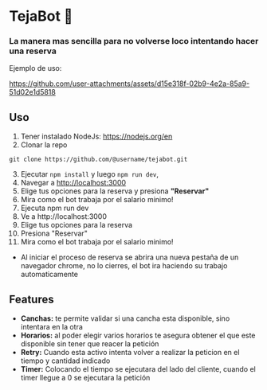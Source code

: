 # TejaBot 🤖

### La manera mas sencilla para no volverse loco intentando hacer una reserva
Ejemplo de uso:

https://github.com/user-attachments/assets/d15e318f-02b9-4e2a-85a9-51d02e1d5818

## Uso

1. Tener instalado NodeJs: <a href="" target="_blank">https://nodejs.org/en </a>
2. Clonar la repo 
```
git clone https://github.com/@username/tejabot.git
```
3. Ejecutar `npm install` y luego `npm run dev`,
4. Navegar a <a href="" target="_blank">http://localhost:3000</a>  
5. Elige tus opciones para la reserva y presiona **"Reservar"**
6. Mira como el bot trabaja por el salario minimo!
1. Ejecuta npm run dev
2. Ve a http://localhost:3000
3. Elige tus opciones para la reserva
4. Presiona "Reservar"
5. Mira como el bot trabaja por el salario minimo!

- Al iniciar el proceso de reserva se abrira una nueva pestaña de un navegador chrome, no lo cierres, el bot ira haciendo su trabajo automaticamente


## Features
- **Canchas:** te permite validar si una cancha esta disponible, sino intentara en la otra
- **Horarios:** al poder elegir varios horarios te asegura obtener el que este disponible sin tener que reacer la petición
- **Retry:** Cuando esta activo intenta volver a realizar la peticion en el tiempo y cantidad indicado
- **Timer:** Colocando el tiempo se ejecutara del lado del cliente, cuando el timer llegue a 0 se ejecutara la petición

